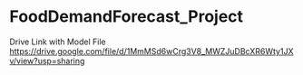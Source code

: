 # FoodDemandForecast_Project
Drive Link with Model File
https://drive.google.com/file/d/1MmMSd6wCrg3V8_MWZJuDBcXR6Wty1JXv/view?usp=sharing
